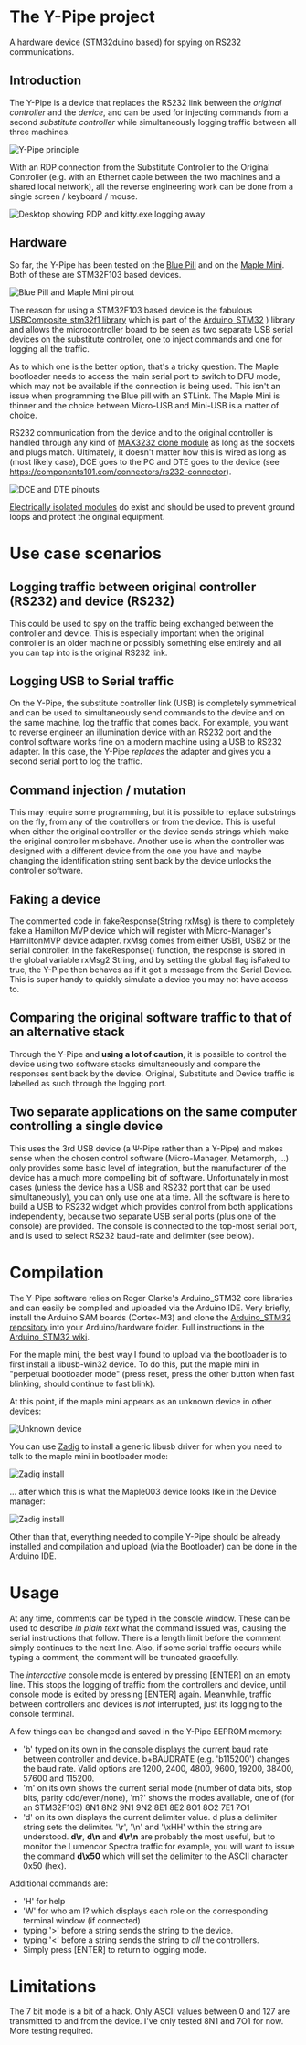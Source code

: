 # The Y-Pipe project
A hardware device (STM32duino based) for spying on RS232 communications.

## Introduction
The Y-Pipe is a device that replaces the RS232 link between the *original controller* and the *device*, and can be used for injecting commands from a
second *substitute controller* while simultaneously logging traffic between all three machines.

![Y-Pipe principle](docs/ypipe_principal.gif)

With an RDP connection from the Substitute Controller to the Original Controller (e.g. with an Ethernet cable between the two machines and a shared local network), all the reverse engineering work can be done from a single screen / keyboard / mouse.

![Desktop showing RDP and kitty.exe logging away](docs/desktop_attovision_kitty.png)

## Hardware
So far, the Y-Pipe has been tested on the [Blue Pill](https://stm32duinoforum.com/forum/wiki_subdomain/index_title_Blue_Pill.html) and on the [Maple Mini](https://stm32duinoforum.com/forum/wiki_subdomain/index_title_Maple_Mini.html). Both of these are STM32F103 based devices.

![Blue Pill and Maple Mini pinout](docs/bluepill_vs_maplemini.png)

The reason for using a STM32F103 based device is the fabulous [USBComposite_stm32f1 library](https://github.com/arpruss/USBComposite_stm32f1) which is part of the [Arduino_STM32](https://github.com/rogerclarkmelbourne/Arduino_STM32) ) library and allows the microcontroller
board to be seen as two separate USB serial devices on the substitute controller, one to inject commands and one for logging all the traffic.

As to which one is the better option, that's a tricky question. The Maple bootloader needs to access the main serial port to switch to DFU mode, which may not be available if the connection is being used. This isn't an issue when programming the Blue pill with an STLink. The Maple Mini is thinner and the choice between Micro-USB and Mini-USB is a matter of choice.

RS232 communication from the device and to the original controller is handled through any kind of [MAX3232 clone module](https://www.sparkfun.com/products/11189) as long as the sockets and plugs match. 
Ultimately, it doesn't matter how this is wired as long as (most likely case), DCE goes to the PC and DTE goes to the device (see https://components101.com/connectors/rs232-connector).

![DCE and DTE pinouts](https://components101.com/sites/default/files/component_pin/RS232-Connector-Pinout.png)

[Electrically isolated modules](https://www.aliexpress.com/wholesale?SearchText=RS232+232+to+TTL+power+isolation) do exist and should be used to prevent ground loops and protect the original equipment.

# Use case scenarios
## Logging traffic between original controller (RS232) and device (RS232)
This could be used to spy on the traffic being exchanged between the controller and device.
This is especially important when the original controller is an older machine or possibly something else entirely and all you can tap into is the original RS232 link.

## Logging USB to Serial traffic
On the Y-Pipe, the substitute controller link (USB) is completely symmetrical and can be used to simultaneously send commands to the device and on the same machine,
log the traffic that comes back. For example, you want to reverse engineer an illumination device with an RS232 port and the control software works fine on a modern
machine using a USB to RS232 adapter. In this case, the Y-Pipe *replaces* the adapter and gives you a second serial port to log the traffic.

## Command injection / mutation
This may require some programming, but it is possible to replace substrings on the fly, from any of the controllers or from the device.
This is useful when either the original controller or the device sends strings which make the original controller misbehave.
Another use is when the controller was designed with a different device from the one you have and maybe changing the identification string sent back by the device unlocks
the controller software.

## Faking a device
The commented code in fakeResponse(String rxMsg) is there to completely fake a Hamilton MVP device which will register with Micro-Manager's HamiltonMVP device adapter. rxMsg comes from either USB1, USB2 or the serial controller. In the fakeResponse() function, the response is stored in the global variable rxMsg2 String, and by setting the global flag isFaked to true, the Y-Pipe then behaves as if it got a message from the Serial Device. This is super handy to quickly simulate a device you may not have access to.

## Comparing the original software traffic to that of an alternative stack
Through the Y-Pipe and **using a lot of caution**, it is possible to control the device using two software stacks simultaneously and compare the responses sent back by the device. Original, Substitute and Device traffic is labelled as such through the logging port.

## Two separate applications on the same computer controlling a single device
This uses the 3rd USB device (a &Psi;-Pipe rather than a Y-Pipe) and makes sense when the chosen control software (Micro-Manager, Metamorph, ...) only provides some basic level of integration, but the manufacturer of the device has a much more compelling bit of software. Unfortunately in most cases (unless the device has a USB and RS232 port that can be used simultaneously), you can only use one at a time. All the software is here to build a USB to RS232 widget which provides control from both applications independently, because two separate USB serial ports (plus one of the console) are provided. The console is connected to the top-most serial port, and is used to select RS232 baud-rate and delimiter (see below).

# Compilation
The Y-Pipe software relies on Roger Clarke's Arduino_STM32 core libraries and can easily be compiled and uploaded via the Arduino IDE. Very briefly, install the Arduino SAM boards (Cortex-M3) and clone the [Arduino_STM32 repository](https://github.com/rogerclarkmelbourne/Arduino_STM32) into your Arduino/hardware folder. Full instructions in the [Arduino_STM32 wiki](https://github.com/rogerclarkmelbourne/Arduino_STM32/wiki/Installation).

For the maple mini, the best way I found to upload via the bootloader is to first install a libusb-win32 device. To do this, put the maple mini in "perpetual bootloader mode" (press reset, press the other button when fast blinking, should continue to fast blink).

At this point, if the maple mini appears as an unknown device in other devices:

![Unknown device](docs/before_zadig.png)

You can use [Zadig](https://zadig.akeo.ie/) to install a generic libusb driver for when you need to talk to the maple mini in bootloader mode:

![Zadig install](docs/doing_zadig.png)

... after which this is what the Maple003 device looks like in the Device manager:

![Zadig install](docs/after_zadig.png)

Other than that, everything needed to compile Y-Pipe should be already installed and compilation and upload (via the Bootloader) can be done in the Arduino IDE.

# Usage
At any time, comments can be typed in the console window. These can be used to describe *in plain text* what the command issued was, causing the serial instructions that follow. There is a length limit before the comment simply continues to the next line. Also, if some serial traffic occurs while typing a comment, the comment will be truncated gracefully.

The *interactive* console mode is entered by pressing \[ENTER\] on an empty line. This stops the logging of traffic from the controllers and device, until console mode is exited by pressing \[ENTER\] again. Meanwhile, traffic between controllers and devices is *not* interrupted, just its logging to the console terminal.

A few things can be changed and saved in the Y-Pipe EEPROM memory:
* 'b' typed on its own in the console displays the current baud rate between controller and device. b+BAUDRATE (e.g. 'b115200') changes the baud rate. Valid options are 1200, 2400, 4800, 9600, 19200, 38400, 57600 and 115200.
* 'm' on its own shows the current serial mode (number of data bits, stop bits, parity odd/even/none), 'm?' shows the modes available, one of (for an STM32F103) 8N1 8N2 9N1 9N2 8E1 8E2 8O1 8O2 7E1 7O1
* 'd' on its own displays the current delimiter value. d plus a delimiter string sets the delimiter. '\\r', '\\n' and '\\xHH' within the string are understood. **d\\r**, **d\\n** and **d\\r\\n** are probably the most useful, but to monitor the Lumencor Spectra traffic for example, you will want to issue the command **d\x50** which will set the delimiter to the ASCII character 0x50 (hex).

Additional commands are:
* 'H' for help
* 'W' for who am I? which displays each role on the corresponding terminal window (if connected)
* typing '>' before a string sends the string to the device.
* typing '<' before a string sends the string to *all* the controllers.
* Simply press \[ENTER\] to return to logging mode.

# Limitations
The 7 bit mode is a bit of a hack. Only ASCII values between 0 and 127 are transmitted to and from the device. I've only tested 8N1 and 7O1 for now. More testing required.
